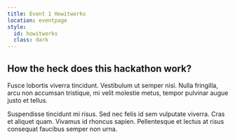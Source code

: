 ```yaml
---
title: Event 1 Howitworks
location: eventpage
style:
  id: howitworks
  class: dark
---
```


<h2> How the heck does this hackathon work?</h2>

<p>Fusce lobortis viverra tincidunt. Vestibulum ut semper nisi. Nulla fringilla, arcu non accumsan tristique, mi velit molestie metus, tempor pulvinar augue justo et tellus.</p>

<p>Suspendisse tincidunt mi risus. Sed nec felis id sem vulputate viverra. Cras et aliquet quam. Vivamus id rhoncus sapien. Pellentesque et lectus at risus consequat faucibus semper non urna.</p>
